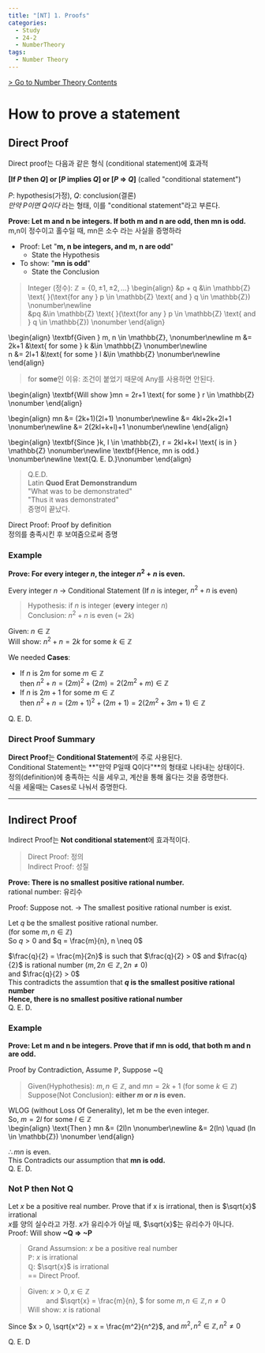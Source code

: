 ```yaml
---
title: "[NT] 1. Proofs"
categories:
  - Study
  - 24-2
  - NumberTheory
tags:
  - Number Theory
---
```


[> Go to Number Theory Contents](../)


# How to prove a statement

## Direct Proof

Direct proof는 다음과 같은 형식 (conditional statement)에 효과적

**[If $P$ then $Q$] or [$P$ implies $Q$] or [$P$ => $Q$]** (called "conditional statement")      

$P$: hypothesis(가정), $Q$: conclusion(결론)   
*만약 $P$이면 $Q$이다* 라는 형태, 이를 "conditional statement"라고 부른다. 


**Prove: Let m and n be integers. If both m and n are odd, then mn is odd.**   
m,n이 정수이고 홀수일 때, mn은 소수 라는 사실을 증명하라   

- Proof: Let "__m, n be integers, and m, n are odd__"
  - State the Hypothesis
- To show: "__mn is odd__"
  - State the Conclusion
   
   
>Integer (정수): $\mathbb{Z} = \lbrace 0, \pm1, \pm2, ...\rbrace$
>\begin{align}
&p + q &\in \mathbb{Z} \text{ }(\text{for any  } p \in \mathbb{Z} \text{ and } q \in \mathbb{Z}) \nonumber\newline     
&pq &\in \mathbb{Z}  \text{ }(\text{for any  } p \in \mathbb{Z} \text{  and  } q \in \mathbb{Z}) \nonumber
\end{align}
   

\begin{align}
\textbf{Given } m, n \in \mathbb{Z}, \nonumber\newline 
m &= 2k+1 &\text{ for some } k &\in \mathbb{Z} \nonumber\newline   
n &= 2l+1 &\text{ for some } l &\in \mathbb{Z} \nonumber\newline   
\end{align}

> for **some**인 이유: 조건이 붙었기 때문에 Any를 사용하면 안된다.

\begin{align}
\textbf{Will show }mn = 2r+1 \text{ for some } r \in \mathbb{Z} \nonumber
\end{align}


\begin{align}
mn &= (2k+1)(2l+1) \nonumber\newline
&= 4kl+2k+2l+1 \nonumber\newline
&= 2(2kl+k+l)+1 \nonumber\newline
\end{align}

\begin{align}
\textbf{Since }k, l \in \mathbb{Z},   r = 2kl+k+l \text{ is in } \mathbb{Z} \nonumber\newline
\textbf{Hence, mn is odd.} \nonumber\newline
\text{Q. E. D.}\nonumber
\end{align}

> Q.E.D.  
Latin   **Quod Erat Demonstrandum**     
"What was to be demonstrated"   
"Thus it was demonstrated"    
증명이 끝났다.      

Direct Proof: Proof by definition   
정의를 충족시킨 후 보여줌으로써 증명


### Example

**Prove: For every integer $n$, the integer $n^2+n$ is even.**

Every integer $n$ -> Conditional Statement (If $n$ is integer, $n^2+n$ is even)   

>Hypothesis: if $n$ is integer (**every** integer $n$)   
Conclusion: $n^2+n$ is even (= $2k$)    

Given: $n \in \mathbb{Z}$   
Will show: $n^2+n=2k$ for some $k \in \mathbb{Z}$   


We needed **Cases**:
- If $n$ is $2m$ for some $m \in \mathbb{Z}$       
  then $n^2+n = (2m)^2+(2m) = 2(2m^2+m) \in \mathbb{Z}$ 
- If $n$ is $2m+1$ for some $m \in \mathbb{Z}$       
  then $n^2+n = (2m+1)^2+(2m+1) = 2(2m^2+3m+1) \in \mathbb{Z}$      

Q. E. D.

### Direct Proof Summary
**Direct Proof**는 **Conditional Statement**에 주로 사용된다.   
Conditional Statement는 **"만약 P일때 Q이다"**의 형태로 나타내는 상태이다.    
정의(definition)에 충족하는 식을 세우고, 계산을 통해 옳다는 것을 증명한다.    
식을 세울때는 Cases로 나눠서 증명한다.

---

## Indirect Proof
Indirect Proof는 **Not conditional statement**에 효과적이다.

> Direct Proof: 정의    
Indirect Proof: 성질

**Prove: There is no smallest positive rational number.**   
rational number: 유리수   

    
Proof: Suppose not.
-> The smallest positive rational number is exist.

Let $q$ be the smallest positive rational number.   
(for some $m, n \in \mathbb{Z}$)    
So $q > 0$ and $q = \frac{m}{n}, n \neq 0$      

$\frac{q}{2} = \frac{m}{2n}$ is such that $\frac{q}{2} > 0$ and $\frac{q}{2}$ is rational number ($m, 2n \in \mathbb{Z}, 2n \neq 0$)    
and $\frac{q}{2} > 0$   
This contradicts the assumtion that **$q$ is the smallest positive rational number**   
**Hence, there is no smallest positive rational number**    
Q. E. D.

### Example
**Prove: Let m and n be integers. Prove that if mn is odd, that both m and n are odd.**     

Proof by Contradiction, Assume $\mathbb{P}$, Suppose ~$\mathbb{Q}$      

> Given(Hyphothesis): $m, n \in \mathbb{Z}$, and $mn = 2k+1$ (for some $k \in \mathbb{Z}$)    
Suppose(Not Conclusion): **either $m$ or $n$ is even.**   

WLOG (without Loss Of Generality), let m be the even integer.     
So, $m=2l$ for some $l \in \mathbb{Z}$    
\begin{align}
\text{Then } mn &= (2l)n \nonumber\newline
&= 2(ln) \quad (ln \in \mathbb{Z}) \nonumber
\end{align}

$\therefore mn$ is even.    
This Contradicts our assumption that **mn is odd.**   
Q. E. D.

### Not P then Not Q

Let $x$ be a positive real number. Prove that if x is irrational, then is $\sqrt{x}$ irrational    
$x$를 양의 실수라고 가정. $x$가 유리수가 아닐 때, $\sqrt{x}$는 유리수가 아니다.   
Proof: Will show **~Q => ~P**

> Grand Assumsion: $x$ be a positive real number    
$\mathbb{P}$: $x$ is irrational   
$\mathbb{Q}$: $\sqrt{x}$ is irrational    
== Direct Proof.    


> Given: $x > 0, x \in \mathbb{Z}$    
$\quad\quad$ and $\sqrt{x} = \frac{m}{n}, $ for some $m, n \in \mathbb{Z}, n \neq 0$    
Will show: $x$ is rational    

Since $x > 0, \sqrt{x^2} = x = \frac{m^2}{n^2}$, and $m^2, n^2 \in \mathbb{Z}, n^2 \neq 0$    

Q. E. D